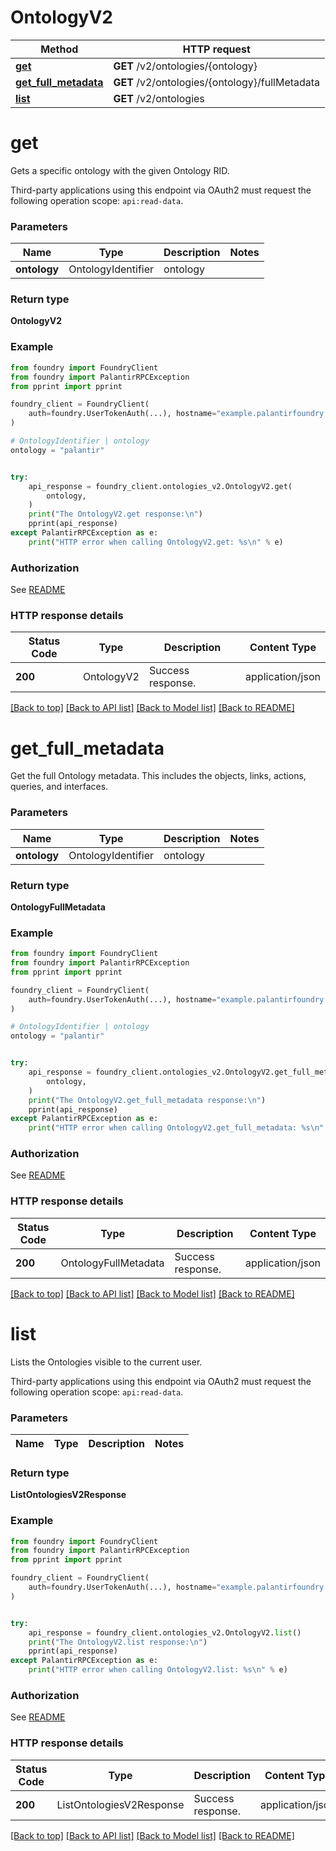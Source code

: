 # OntologyV2

Method | HTTP request |
------------- | ------------- |
[**get**](#get) | **GET** /v2/ontologies/{ontology} |
[**get_full_metadata**](#get_full_metadata) | **GET** /v2/ontologies/{ontology}/fullMetadata |
[**list**](#list) | **GET** /v2/ontologies |

# **get**
Gets a specific ontology with the given Ontology RID.

Third-party applications using this endpoint via OAuth2 must request the following operation scope: `api:read-data`.


### Parameters

Name | Type | Description  | Notes |
------------- | ------------- | ------------- | ------------- |
**ontology** | OntologyIdentifier | ontology |  |

### Return type
**OntologyV2**

### Example

```python
from foundry import FoundryClient
from foundry import PalantirRPCException
from pprint import pprint

foundry_client = FoundryClient(
    auth=foundry.UserTokenAuth(...), hostname="example.palantirfoundry.com"
)

# OntologyIdentifier | ontology
ontology = "palantir"


try:
    api_response = foundry_client.ontologies_v2.OntologyV2.get(
        ontology,
    )
    print("The OntologyV2.get response:\n")
    pprint(api_response)
except PalantirRPCException as e:
    print("HTTP error when calling OntologyV2.get: %s\n" % e)

```



### Authorization

See [README](../README.md#authorization)

### HTTP response details
| Status Code | Type        | Description | Content Type |
|-------------|-------------|-------------|------------------|
**200** | OntologyV2  | Success response. | application/json |

[[Back to top]](#) [[Back to API list]](../../../README.md#documentation-for-api-endpoints) [[Back to Model list]](../../../README.md#documentation-for-models) [[Back to README]](../../../README.md)

# **get_full_metadata**
Get the full Ontology metadata. This includes the objects, links, actions, queries, and interfaces.


### Parameters

Name | Type | Description  | Notes |
------------- | ------------- | ------------- | ------------- |
**ontology** | OntologyIdentifier | ontology |  |

### Return type
**OntologyFullMetadata**

### Example

```python
from foundry import FoundryClient
from foundry import PalantirRPCException
from pprint import pprint

foundry_client = FoundryClient(
    auth=foundry.UserTokenAuth(...), hostname="example.palantirfoundry.com"
)

# OntologyIdentifier | ontology
ontology = "palantir"


try:
    api_response = foundry_client.ontologies_v2.OntologyV2.get_full_metadata(
        ontology,
    )
    print("The OntologyV2.get_full_metadata response:\n")
    pprint(api_response)
except PalantirRPCException as e:
    print("HTTP error when calling OntologyV2.get_full_metadata: %s\n" % e)

```



### Authorization

See [README](../README.md#authorization)

### HTTP response details
| Status Code | Type        | Description | Content Type |
|-------------|-------------|-------------|------------------|
**200** | OntologyFullMetadata  | Success response. | application/json |

[[Back to top]](#) [[Back to API list]](../../../README.md#documentation-for-api-endpoints) [[Back to Model list]](../../../README.md#documentation-for-models) [[Back to README]](../../../README.md)

# **list**
Lists the Ontologies visible to the current user.

Third-party applications using this endpoint via OAuth2 must request the following operation scope: `api:read-data`.


### Parameters

Name | Type | Description  | Notes |
------------- | ------------- | ------------- | ------------- |

### Return type
**ListOntologiesV2Response**

### Example

```python
from foundry import FoundryClient
from foundry import PalantirRPCException
from pprint import pprint

foundry_client = FoundryClient(
    auth=foundry.UserTokenAuth(...), hostname="example.palantirfoundry.com"
)


try:
    api_response = foundry_client.ontologies_v2.OntologyV2.list()
    print("The OntologyV2.list response:\n")
    pprint(api_response)
except PalantirRPCException as e:
    print("HTTP error when calling OntologyV2.list: %s\n" % e)

```



### Authorization

See [README](../README.md#authorization)

### HTTP response details
| Status Code | Type        | Description | Content Type |
|-------------|-------------|-------------|------------------|
**200** | ListOntologiesV2Response  | Success response. | application/json |

[[Back to top]](#) [[Back to API list]](../../../README.md#documentation-for-api-endpoints) [[Back to Model list]](../../../README.md#documentation-for-models) [[Back to README]](../../../README.md)

